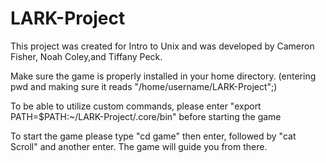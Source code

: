 # LARK-Project
This project was created for Intro to Unix and was developed by Cameron Fisher, Noah Coley,and Tiffany Peck.

Make sure the game is properly installed in your home directory. (entering pwd and making sure it reads "/home/username/LARK-Project";)

To be able to utilize custom commands, please enter "export PATH=$PATH:~/LARK-Project/.core/bin" before starting the game

To start the game please type "cd game" then enter, followed by "cat Scroll" and another enter. The game will guide you from there.

